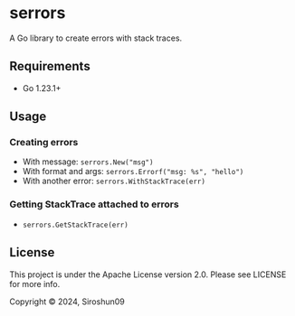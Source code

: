 # serrors

A Go library to create errors with stack traces.

## Requirements

- Go 1.23.1+

## Usage

### Creating errors

- With message: `serrors.New("msg")`
- With format and args: `serrors.Errorf("msg: %s", "hello")`
- With another error: `serrors.WithStackTrace(err)`

### Getting StackTrace attached to errors

- `serrors.GetStackTrace(err)`

## License

This project is under the Apache License version 2.0. Please see LICENSE for more info.

Copyright © 2024, Siroshun09

